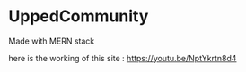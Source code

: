 # UppedCommunity

Made with MERN stack

here is the working of this site : https://youtu.be/NptYkrtn8d4 
